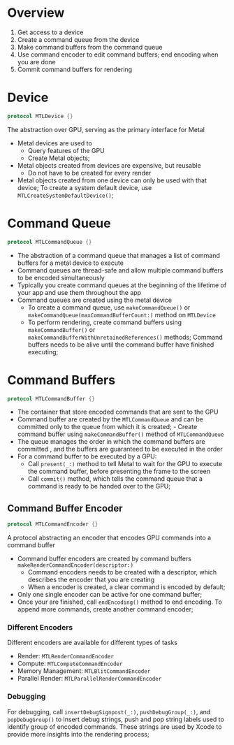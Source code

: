 # Overview

1. Get access to a device
2. Create a command queue from the device
3. Make command buffers from the command queue
4. Use command encoder to edit command buffers; end encoding when you are done
5. Commit command buffers for rendering

# Device

```swift
protocol MTLDevice {}
```

The abstraction over GPU, serving as the primary interface for Metal

- Metal devices are used to
  - Query features of the GPU
  - Create Metal objects;
- Metal objects created from devices are expensive, but reusable
  - Do not have to be created for every render
- Metal objects created from one device can only be used with that device; To
  create a system default device, use `MTLCreateSystemDefaultDevice()`;

# Command Queue

```swift
protocol MTLCommandQueue {}
```

- The abstraction of a command queue that manages a list of command buffers for
  a metal device to execute
- Command queues are thread-safe and allow multiple command buffers to be
  encoded simultaneously
- Typically you create command queues at the beginning of the lifetime of your
  app and use them throughout the app
- Command queues are created using the metal device
  - To create a command queue, use `makeCommandQueue()` or
    `makeCommandQueue(maxCommandBufferCount:)` method on `MTLDevice`
  - To perform rendering, create command buffers using `makeCommandBuffer()` or
    `makeCommandBufferWithUnretainedReferences()` methods; Command buffers needs
    to be alive until the command buffer have finished executing;

# Command Buffers

```swift
protocol MTLCommandBuffer {}
```

- The container that store encoded commands that are sent to the GPU
- Command buffer are created by the `MTLCommandQueue` and can be committed only
  to the queue from which it is created; - Create command buffer using
  `makeCommandBuffer()` method of `MTLCommandQueue`
- The queue manages the order in which the command buffers are committed , and
  the buffers are guaranteed to be executed in the order
- For a command buffer to be executed by a GPU:
  - Call `present(_:)` method to tell Metal to wait for the GPU to execute the
    command buffer, before presenting the frame to the screen
  - Call `commit()` method, which tells the command queue that a command is
    ready to be handed over to the GPU;

## Command Buffer Encoder

```swift
protocol MTLCommandEncoder {}
```

A protocol abstracting an encoder that encodes GPU commands into a command
buffer

- Command buffer encoders are created by command buffers
  `makeRenderCommandEncoder(descriptor:)`
  - Command encoders needs to be created with a descriptor, which describes the
    encoder that you are creating
  - When a encoder is created, a clear command is encoded by default;
- Only one single encoder can be active for one command buffer;
- Once your are finished, call `endEncoding()` method to end encoding. To append
  more commands, create another command encoder;

### Different Encoders

Different encoders are available for different types of tasks

- Render: `MTLRenderCommandEncoder`
- Compute: `MTLComputeCommandEncoder`
- Memory Management: `MTLBlitCommandEncoder`
- Parallel Render: `MTLParallelRenderCommandEncoder`

### Debugging

For debugging, call `insertDebugSignpost(_:)`, `pushDebugGroup(_:)`, and
`popDebugGroup()` to insert debug strings, push and pop string labels used to
identify group of encoded commands. These strings are used by Xcode to provide
more insights into the rendering process;

